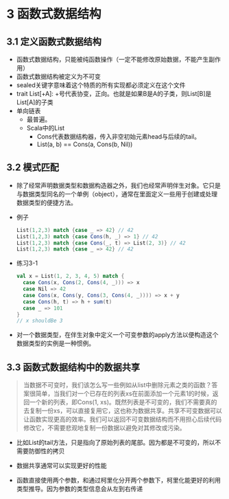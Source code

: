# 3 函数式数据结构

## 3.1 定义函数式数据结构

- 函数式数据结构，只能被纯函数操作（一定不能修改原始数据，不能产生副作用）
- 函数式数据结构被定义为不可变
- sealed关键字意味着这个特质的所有实现都必须定义在这个文件 
- trait List[+A]: +号代表协变，正向。也就是如果B是A的子类，则List[B]是List[A]的子类
- 单向链表
  - 最普遍。
  - Scala中的List
    - Cons代表数据结构器，传入非空初始元素head与后续的tail。
    - List(a, b) == Cons(a, Cons(b, Nil))

## 3.2 模式匹配
- 除了经常声明数据类型和数据构造器之外，我们也经常声明伴生对象。它只是与数据类型同名的一个单例（object），通常在里面定义一些用于创建或处理数据类型的便捷方法。

- 例子
  ```scala
  List(1,2,3) match {case _ => 42} // 42
  List(1,2,3) match {case Cons(h, _) => 1} // 42
  List(1,2,3) match {case Cons(_, t) => List(2, 3)} // 42
  List(1,2,3) match {case _ => 42} // 42

- 练习3-1
  ```scala
  val x = List(1, 2, 3, 4, 5) match {
    case Cons(x, Cons(2, Cons(4, _))) => x
    case Nil => 42
    case Cons(x, Cons(y, Cons(3, Cons(4, _)))) => x + y
    case Cons(h, t) => h + sum(t)
    case _ => 101
  }
  // x shouldBe 3
  ```

- 对一个数据类型，在伴生对象中定义一个可变参数的apply方法以便构造这个数据类型的实例是一种惯例。

## 3.3 函数式数据结构中的数据共享
> 当数据不可变时，我们该怎么写一些例如从list中删除元素之类的函数？答案很简单，当我们对一个已存在的列表xs在前面添加一个元素1的时候，返回一个新的列表，即Cons(1, xs)。既然列表是不可变的，我们不需要真的去复制一份xs，可以直接复用它，这也称为数据共享。共享不可变数据可以让函数实现更高的效率。我们可以返回不可变数据结构而不用担心后续代码修改它，不需要悲观地复制一份数据以避免对其修改或污染。

- 比如List的tail方法，只是指向了原始列表的尾部。因为都是不可变的，所以不需要防御性的拷贝

- 数据共享通常可以实现更好的性能

- 函数直接使用两个参数，和通过柯里化分开两个参数下，柯里化能更好的利用类型推导。因为参数的类型信息会从左到右传递